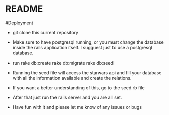 # README

#Deployment

* git clone this current repository
* Make sure to have postgresql running, or you must change the database inside the rails application itself.   I sugguest just to use a postgresql database.
* run rake db:create rake db:migrate rake db:seed
* Running the seed file will access the starwars api and fill your database with all the information available and create the relations.
* If you want a better understanding of this, go to the seed.rb file

* After that just run the rails server and you are all set.  

* Have fun with it and please let me know of any issues or bugs 

